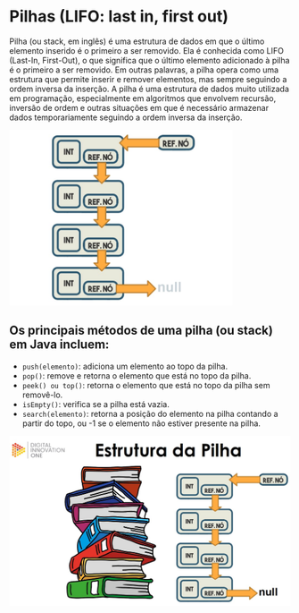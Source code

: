 # Pilhas (LIFO: last in, first out)

Pilha (ou stack, em inglês) é uma estrutura de dados em que o último elemento inserido é o primeiro a ser removido. Ela é conhecida como LIFO (Last-In, First-Out), o que significa que o último elemento adicionado à pilha é o primeiro a ser removido. Em outras palavras, a pilha opera como uma estrutura que permite inserir e remover elementos, mas sempre seguindo a ordem inversa da inserção. A pilha é uma estrutura de dados muito utilizada em programação, especialmente em algoritmos que envolvem recursão, inversão de ordem e outras situações em que é necessário armazenar dados temporariamente seguindo a ordem inversa da inserção.

<img src="./img/23.jpg" alt="" width="400">

<br>

## Os principais métodos de uma pilha (ou stack) em Java incluem:

- `push(elemento)`: adiciona um elemento ao topo da pilha.
- `pop()`: remove e retorna o elemento que está no topo da pilha.
- `peek() ou top()`: retorna o elemento que está no topo da pilha sem removê-lo.
- `isEmpty()`: verifica se a pilha está vazia.
- `search(elemento)`: retorna a posição do elemento na pilha contando a partir do topo, ou -1 se o elemento não estiver presente na pilha.

<img src="./img/24.jpg" alt="" width="650">


